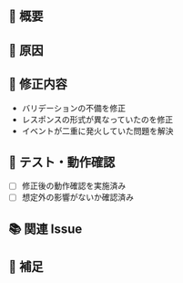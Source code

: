 ## 🐞 概要

<!-- 修正したバグの簡単な説明 -->

## 🧩 原因

<!-- バグの原因となっていたコードや設計の問題を簡潔に記述 -->

## 🔧 修正内容

<!-- 実際に行った修正内容を箇条書きで明記 -->

- バリデーションの不備を修正
- レスポンスの形式が異なっていたのを修正
- イベントが二重に発火していた問題を解決

## 🧪 テスト・動作確認

- [ ] 修正後の動作確認を実施済み
- [ ] 想定外の影響がないか確認済み

## 📚 関連 Issue

<!-- 修正対象のIssueや、不具合報告のリンクがあれば記載 -->

## 📝 補足

<!-- 特筆すべきことがあれば -->
